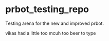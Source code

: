 prbot_testing_repo
==================
Testing arena for the new and improved prbot.

vikas had a little too mcuh too beer to type
